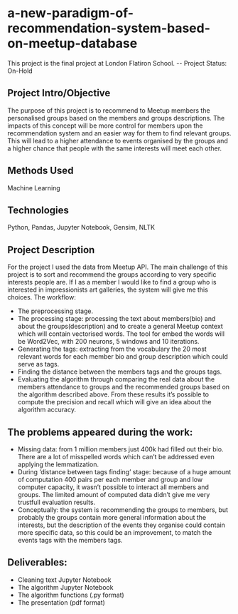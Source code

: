 # a-new-paradigm-of-recommendation-system-based-on-meetup-database
This project is the final project at London Flatiron School. 
-- Project Status: On-Hold

## Project Intro/Objective
The purpose of this project is to recommend to Meetup members the personalised groups based on the members and groups descriptions. The impacts of this concept will be more control for members upon the recommendation system and an easier way for them to find relevant groups. This will lead to a higher attendance to events organised by the groups and a higher chance that people with the same interests will meet each other.

## Methods Used
Machine Learning

## Technologies
Python,
Pandas, Jupyter Notebook,
Gensim,
NLTK
 
## Project Description
For the project I used the data from Meetup API. The main challenge of this project is to sort and recommend the groups according to very specific interests people are. If I as a member I would like to find a group who is interested in impressionists art galleries, the system will give me this choices.
The workflow:
- The preprocessing stage.
- The processing stage: processing the text about members(bio) and about the groups(description) and to create a general Meetup context which will contain vectorised words. The tool for embed the words will be Word2Vec, with 200 neurons, 5 windows and 10 iterations.
- Generating the tags: extracting from the vocabulary the 20 most relevant words for each member bio and group description which could serve as tags. 
- Finding the distance between the members tags and the groups tags.
- Evaluating the algorithm through comparing the real data about the members attendance to groups and the recommended groups based on the algorithm described above. From these results it’s possible to compute the precision and recall which will give an idea about the algorithm accuracy.

## The problems appeared during the work:
- Missing data: from 1 million members just 400k had filled out their bio.
There are a lot of misspelled words which can’t be addressed even applying the lemmatization.
- During ‘distance between tags finding’ stage: because of a huge amount of computation 400 pairs per each member and group and low computer capacity, it wasn’t possible to interact all members and groups. The limited amount of computed data didn’t give me very trustfull evaluation results.
- Conceptually: the system is recommending the groups to members, but probably the groups contain more general information about the interests, but the description of the events they organise could contain more specific data, so this could be an improvement, to match the events tags with the members tags.
 
## Deliverables:
- Cleaning text Jupyter Notebook
- The algorithm Jupyter Notebook
- The algorithm functions (.py format)
- The presentation (pdf format)
 


